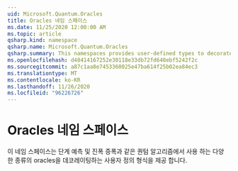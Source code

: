 ```yaml
---
uid: Microsoft.Quantum.Oracles
title: Oracles 네임 스페이스
ms.date: 11/25/2020 12:00:00 AM
ms.topic: article
qsharp.kind: namespace
qsharp.name: Microsoft.Quantum.Oracles
qsharp.summary: This namespaces provides user-defined types to decorate various kinds of oracles by their intended use in quantum algorithms such as phase estimation and amplitude amplification.
ms.openlocfilehash: d48414167252e30118e33db72fd648ebf5242f2c
ms.sourcegitcommit: a87c1aa8e7453360025e47ba614f25b02ea84ec3
ms.translationtype: MT
ms.contentlocale: ko-KR
ms.lasthandoff: 11/26/2020
ms.locfileid: "96226726"
---
```

# <a name="microsoftquantumoracles-namespace"></a>Oracles 네임 스페이스

이 네임 스페이스는 단계 예측 및 진폭 증폭과 같은 퀀텀 알고리즘에서 사용 하는 다양 한 종류의 oracles을 데코레이팅하는 사용자 정의 형식을 제공 합니다.

